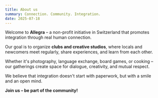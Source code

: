 ```yaml
---
title: About us
summary: Connection. Community. Integration.
date: 2025-07-18
---
```


Welcome to **Allegra** – a non-profit initiative in Switzerland that promotes integration through real human connection.

Our goal is to organize **clubs and creative studios**, where locals and newcomers meet regularly, share experiences, and learn from each other.

Whether it's photography, language exchange, board games, or cooking – our gatherings create space for dialogue, creativity, and mutual respect.

We believe that integration doesn't start with paperwork, but with a smile and an open mind.

**Join us – be part of the community!**

